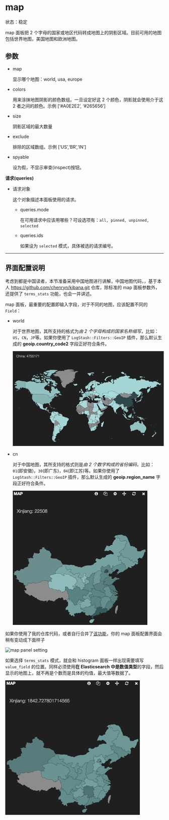 # map

状态：稳定

map 面板把 2 个字母的国家或地区代码转成地图上的阴影区域。目前可用的地图包括世界地图，美国地图和欧洲地图。

## 参数

* map

    显示哪个地图：world, usa, europe

* colors

    用来涂抹地图阴影的颜色数组。一旦设定好这 2 个颜色，阴影就会使用介于这 2 者之间的颜色。示例 [‘#A0E2E2’, ‘#265656’]

* size

    阴影区域的最大数量

* exclude

    排除的区域数组。示例 [‘US’,‘BR’,‘IN’]

* spyable

    设为假，不显示审查(inspect)按钮。

**请求(queries)**

* 请求对象

    这个对象描述本面板使用的请求。

  * queries.mode

    在可用请求中应该用哪些？可设选项有：`all, pinned, unpinned, selected`

  * queries.ids

    如果设为 `selected` 模式，具体被选的请求编号。

-----------------------------

## 界面配置说明

考虑到都是中国读者，本节准备采用中国地图进行讲解，中国地图代码，，基于本人 <https://github.com/chenryn/kibana.git> 仓库，除标准的 map 面板参数外，还提供了 `terms_stats` 功能，也会一并讲述。

map 面板，最重要的配置即输入字段，对于不同的地图，应该配置不同的 `Field`：

* world

  对于世界地图，其所支持的格式为*由 2 个字母构成的国家名称缩写*，比如：`US`，`CN`，`JP`等。如果你使用了 `LogStash::Filters::GeoIP` 插件，那么默认生成的 **geoip.country_code2** 字段正好符合条件。

  ![map world](../img/map-world.png)

* cn

  对于中国地图，其所支持的格式则是*由 2 个数字构成的省份编码*，比如：`01`(即安徽)，`30`(即广东)，`04`(即江苏)等。如果你使用了 `LogStash::Filters::GeoIP` 插件，那么默认生成的 **geoip.region_name** 字段正好符合条件。

  ![map cn](../img/map-cn.png)

如果你使用了我的仓库代码，或者自行合并了[该功能](https://github.com/elasticsearch/kibana/pull/1270)，你的 map 面板配置界面会稍有变动成下面样子

![map panel setting](.../img/map-setting.png)

如果选择 `terms_stats` 模式，就会和 histogram 面板一样出现需要填写 `value_field` 的位置。同样必须使用**在 Elasticsearch 中是数值类型**的字段，然后显示的地图上，就不再是个数而是具体的均值，最大值等数据了。

![terms stat map](../img/terms-stat-map.png)
